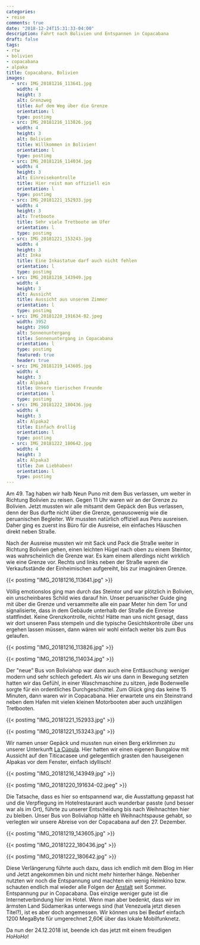 ```yaml
---
categories:
- reise
comments: true
date: "2018-12-24T15:31:33-04:00"
description: Fahrt nach Bolivien und Entspannen in Copacabana
draft: false
tags:
- rtw
- bolivien
- copacabana
- alpaka
title: Copacabana, Bolivien
images:
  - src: IMG_20181216_113641.jpg
    width: 4
    height: 3
    alt: Grenzweg
    title: Auf dem Weg über die Grenze
    orientation: l
    type: postimg
  - src: IMG_20181216_113826.jpg
    width: 4
    height: 3
    alt: Bolivien
    title: Willkommen in Bolivien!
    orientation: l
    type: postimg
  - src: IMG_20181216_114034.jpg
    width: 4
    height: 3
    alt: Einreisekontrolle
    title: Hier reist man offiziell ein
    orientation: l
    type: postimg
  - src: IMG_20181221_152933.jpg
    width: 4
    height: 3
    alt: Tretboote
    title: Sehr viele Tretboote am Ufer
    orientation: l
    type: postimg
  - src: IMG_20181221_153243.jpg
    width: 4
    height: 3
    alt: Inka
    title: Eine Inkastatue darf auch nicht fehlen
    orientation: l
    type: postimg
  - src: IMG_20181216_143949.jpg
    width: 4
    height: 3
    alt: Aussicht
    title: Aussicht aus unserem Zimmer
    orientation: l
    type: postimg
  - src: IMG_20181220_191634-02.jpeg
    width: 3952
    height: 2960
    alt: Sonnenuntergang
    title: Sonnenuntergang in Copacabana
    orientation: l
    type: postimg
    featured: true
    header: true
  - src: IMG_20181219_143605.jpg
    width: 4
    height: 3
    alt: Alpaka1
    title: Unsere tierischen Freunde
    orientation: l
    type: postimg
  - src: IMG_20181222_180436.jpg
    width: 4
    height: 3
    alt: Alpaka2
    title: Einfach drollig
    orientation: l
    type: postimg
  - src: IMG_20181222_180642.jpg
    width: 4
    height: 3
    alt: Alpaka3
    title: Zum Liebhaben!
    orientation: l
    type: postimg
---
```


Am 49. Tag haben wir halb Neun Puno mit dem Bus verlassen, um weiter in Richtung Bolivien zu reisen. Gegen 11 Uhr waren wir an der Grenze zu Bolivien. Jetzt mussten wir alle mitsamt dem Gepäck den Bus verlassen, denn der Bus durfte nicht über die Grenze, genausowenig wie die peruanischen Begleiter. Wir mussten natürlich offiziell aus Peru ausreisen. Daher ging es zuerst ins Büro für die Ausreise, ein einfaches Häuschen direkt neben Straße. 

Nach der Ausreise mussten wir mit Sack und Pack die Straße weiter in Richtung Bolivien gehen, einen leichten Hügel nach oben zu einem Steintor, was wahrscheinlich die Grenze war. Es kam einem allerdings nicht wirklich wie eine Grenze vor. Rechts und links neben der Straße waren die Verkaufsstände der Einheimischen aufgereiht, bis zur imaginären Grenze.

{{< postimg "IMG_20181216_113641.jpg" >}}

Völlig emotionslos ging man durch das Steintor und war plötzlich in Bolivien, ein unscheinbares Schild wies darauf hin. Unser peruanischer Guide ging mit über die Grenze und versammelte alle ein paar Meter hin dem Tor und signalisierte, dass in dem Gebäude unterhalb der Straße die Einreise stattfindet. Keine Grenzkontrolle, nichts! Hätte man uns nicht gesagt, dass wir dort unseren Pass stempeln und die typische Gesichtskontrolle über uns ergehen lassen müssen, dann wären wir wohl einfach weiter bis zum Bus gelaufen.

{{< postimg "IMG_20181216_113826.jpg" >}}

{{< postimg "IMG_20181216_114034.jpg" >}}

Der "neue" Bus von Boliviahop war dann auch eine Enttäuschung: weniger modern und sehr schlech gefedert. Als wir uns dann in Bewegung setzten hatten wir das Gefühl, in einer Waschmaschine zu sitzen, jede Bodenwelle sorgte für ein ordentliches Durchgeschüttel. Zum Glück ging das keine 15 Minuten, dann waren wir in Copacabana. Hier erwartete uns ein Steinstrand neben dem Hafen mit vielen kleinen Motorbooten aber auch unzähligen Tretbooten. 

{{< postimg "IMG_20181221_152933.jpg" >}}

{{< postimg "IMG_20181221_153243.jpg" >}}

Wir namen unser Gepäck und mussten nun einen Berg erklimmen zu unserer Unterkunft [La Cúpula](https://goo.gl/maps/1oC4aAYWHs52). Hier hatten wir einen eigenen Bungalow mit Aussicht auf den Titicacasee und gelegentlich grasten den hauseigenen Alpakas vor dem Fenster, einfach idyllisch!

{{< postimg "IMG_20181216_143949.jpg" >}}

{{< postimg "IMG_20181220_191634-02.jpeg" >}}

Die Tatsache, dass es hier so entspannend war, die Ausstattung gepasst hat und die Verpflegung im Hotelrestaurant auch wunderbar passte (und besser war als im Ort), führte zu unserer Entscheidung bis nach Weihnachten hier zu bleiben. Unser Bus von Boliviahop hätte eh Weihnachtspause gehabt, so verlegten wir unsere Abreise von der Copacabana auf den 27. Dezember.

{{< postimg "IMG_20181219_143605.jpg" >}}

{{< postimg "IMG_20181222_180436.jpg" >}}

{{< postimg "IMG_20181222_180642.jpg" >}}

Diese Verlängerung führte auch dazu, dass ich endlich mit dem Blog im Hier und Jetzt angekommen bin und nicht mehr hinterher hänge. Nebenher nutzten wir noch die Entspannung und machten ein wenig Heimkino bzw. schauten endlich mal wieder alle Folgen der [Anstalt](https://www.zdf.de/comedy/die-anstalt) seit Sommer. Entspannung pur in Copacabana. Das einzige weniger gute ist die Internetverbindung hier im Hotel. Wenn man aber bedenkt, dass wir im ärmsten Land Südamerikas unterwegs sind (hat Venezuela jetzt diesen Titel?), ist es aber doch angemessen. Wir können uns bei Bedarf einfach 1200 MegaByte für umgerechnet 2,60€ über das lokale Mobilfunknetz.

Da nun der 24.12.2018 ist, beende ich das jetzt mit einem freudigen _HoHoHo_!
